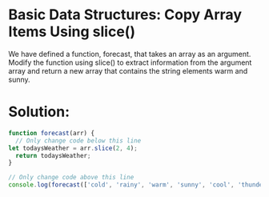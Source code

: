 # Basic Data Structures: Copy Array Items Using slice()
We have defined a function, forecast, that takes an array as an argument. Modify the function using slice() to extract information from the argument array and return a new array that contains the string elements warm and sunny.
# Solution:
```javascript
function forecast(arr) {
  // Only change code below this line
let todaysWeather = arr.slice(2, 4);
  return todaysWeather;
}

// Only change code above this line
console.log(forecast(['cold', 'rainy', 'warm', 'sunny', 'cool', 'thunderstorms']));
```